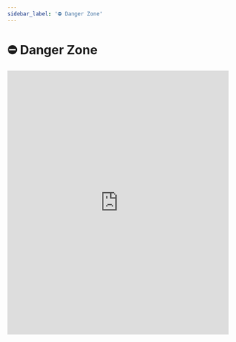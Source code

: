 ```yaml
---
sidebar_label: '⛔️ Danger Zone'
---
```


# ⛔️ Danger Zone

<iframe width="100%" height="600px" src="https://www.youtube.com/embed/7tFk4KLO-Vw" title="YouTube video player" frameborder="0" allow="accelerometer; autoplay; clipboard-write; encrypted-media; gyroscope; picture-in-picture" allowfullscreen></iframe>
